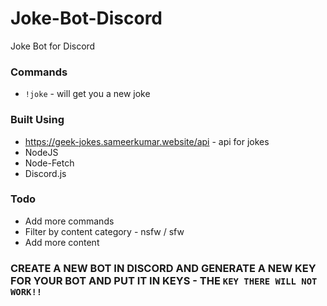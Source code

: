 # Joke-Bot-Discord
Joke Bot for Discord

### Commands
- `!joke` - will get you a new joke

### Built Using
- https://geek-jokes.sameerkumar.website/api - api for jokes
- NodeJS
- Node-Fetch
- Discord.js

### Todo
- Add more commands
- Filter by content category - nsfw / sfw 
- Add more content 


### CREATE A NEW BOT IN DISCORD AND GENERATE A NEW KEY FOR YOUR BOT AND PUT IT IN KEYS - THE `KEY THERE WILL NOT WORK!!`
